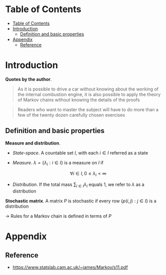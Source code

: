 <!-- TOC titleSize:1 tabSpaces:2 depthFrom:1 depthTo:6 withLinks:1 updateOnSave:1 orderedList:0 skip:0 title:1 charForUnorderedList:* -->
# Table of Contents
- [Table of Contents](#table-of-contents)
- [Introduction](#introduction)
  - [Definition and basic properties](#definition-and-basic-properties)
- [Appendix](#appendix)
  - [Reference](#reference)
<!-- /TOC -->

# Introduction
**Quotes by the author**.

>As it is possible to drive a car without knowing about the working of the internal combustion engine, it is also possible to apply the theory of Markov chains without knowing the details of the proofs

>Readers who want to master the subject will have to do more than a few of the twenty dozen carefully chosen exercises

## Definition and basic properties
**Measure and distribution**.
* *State-space*. A countable set $I$, with each $i\in I$ referred as a state
* *Measure*. $\lambda=\{\lambda_i:i\in I\}$ is a measure on $I$ if

    $$\forall i\in I,0\leq \lambda_i<\infty$$

* *Distribution*. If the total mass $\sum_{i\in I}\lambda_i$ equals $1$, we refer to $\lambda$ as a distribution

**Stochastic matrix**. A matrix $P$ is stochastic if every row $\{p(i,j):j\in I\}$ is a distribution

$\to$ Rules for a Markov chain is defined in terms of $P$

# Appendix
## Reference
* https://www.statslab.cam.ac.uk/~james/Markov/s11.pdf
